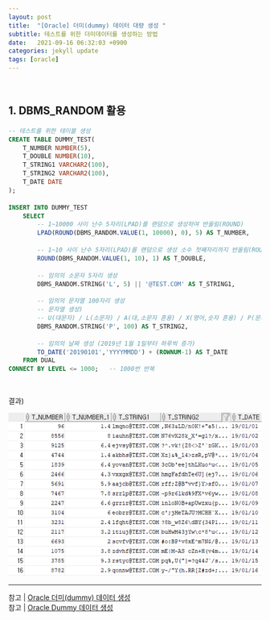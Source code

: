 ```yaml
---
layout: post
title:  "[Oracle] 더미(dummy) 데이터 대량 생성 "
subtitle: 테스트를 위한 더미데이터를 생성하는 방법
date:   2021-09-16 06:32:03 +0900
categories: jekyll update
tags: [oracle]
---
```


<br>

## 1. DBMS_RANDOM 활용

```sql
-- 테스트를 위한 테이블 생성
CREATE TABLE DUMMY_TEST(
	T_NUMBER NUMBER(5),
	T_DOUBLE NUMBER(10),
	T_STRING1 VARCHAR2(100),
	T_STRING2 VARCHAR2(100),
	T_DATE DATE
);

INSERT INTO DUMMY_TEST
	SELECT 
		-- 1~10000 사이 난수 5자리(LPAD)를 랜덤으로 생성하여 반올림(ROUND)
		LPAD(ROUND(DBMS_RANDOM.VALUE(1, 10000), 0), 5) AS T_NUMBER,
		
		-- 1~10 사이 난수 5자리(LPAD)를 랜덤으로 생성 소수 첫째자리까지 반올림(ROUND)
		ROUND(DBMS_RANDOM.VALUE(1, 10), 1) AS T_DOUBLE,
		
		-- 임의의 소문자 5자리 생성
		DBMS_RANDOM.STRING('L', 5) || '@TEST.COM' AS T_STRING1,
		
		-- 임의의 문자열 100자리 생성
		-- 문자열 생성) 
		-- U(대문자) / L(소문자) / A(대,소문자 혼용) / X(영어,숫자 혼용) / P(문자 혼용)
		DBMS_RANDOM.STRING('P', 100) AS T_STRING2,

		-- 임의의 날짜 생성 (2019년 1월 1일부터 하루씩 증가)
		TO_DATE('20190101','YYYYMMDD') + (ROWNUM-1) AS T_DATE
	FROM DUAL
CONNECT BY LEVEL <= 1000;	-- 1000번 반복
```

<br>

결과)

<center><img src="../assets/img/images/210916/00.png" style="text-align:center; cursor: pointer;" onclick="window.open(this.src)"></center>



---
참고 | [Oracle 더미(dummy) 데이터 생성](https://insanelysimple.tistory.com/113)   
참고 | [Oracle Dummy 데이터 생성](https://jjjwodls.github.io/database/2020/01/09/dummy-oracle.html)

